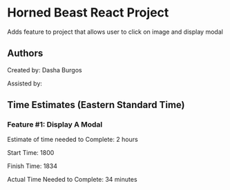 # Horned Beast React Project

Adds feature to project that allows user to click on image and display modal

## Authors

Created by: Dasha Burgos

Assisted by:

## Time Estimates (Eastern Standard Time)

### Feature #1: Display A Modal

Estimate of time needed to Complete: 2 hours

Start Time: 1800

Finish Time: 1834

Actual Time Needed to Complete: 34 minutes
